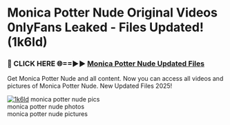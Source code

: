 # Monica Potter Nude Original Videos 0nlyFans Leaked - Files Updated! (1k6ld)

<h3>🔴 CLICK HERE 🌐==►► <a href="https://tinyurl.com/4mcuefdz" rel="nofollow">Monica Potter Nude Updated Files</a></h3>

Get Monica Potter Nude and all content. Now you can access all videos and pictures of Monica Potter Nude. New Updated Files 2025!

[![1k6ld](https://i.imgur.com/StAQSOY.gif)](https://tinyurl.com/4mcuefdz)
monica potter nude pics<br>
monica potter nude photos<br>
monica potter nude pictures